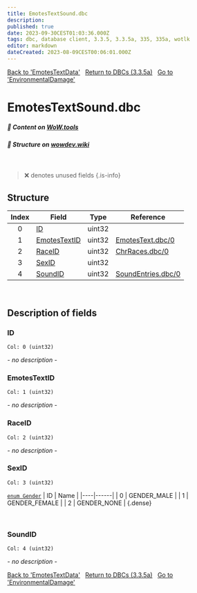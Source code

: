 ```yaml
---
title: EmotesTextSound.dbc
description:
published: true
date: 2023-09-30CEST01:03:36.000Z
tags: dbc, database client, 3.3.5, 3.3.5a, 335, 335a, wotlk
editor: markdown
dateCreated: 2023-08-09CEST00:06:01.000Z
---
```

<a href="https://trinitycore.info/files/DBC/335/emotestextdata" class="mt-5 v-btn v-btn--depressed v-btn--flat v-btn--outlined theme--light v-size--default darkblue--text text--lighten-3"><span class="v-btn__content"><i aria-hidden="true" class="v-icon notranslate v-icon--left mdi mdi-arrow-left theme--light"></i><span>Back to 'EmotesTextData'</span></span></a>&nbsp;&nbsp;&nbsp;<a href="https://trinitycore.info/files/DBC/335/home" class="mt-5 v-btn v-btn--depressed v-btn--flat v-btn--outlined theme--light v-size--default darkblue--text text--lighten-3"><span class="v-btn__content"><i aria-hidden="true" class="v-icon notranslate v-icon--left mdi mdi-home-outline theme--light"></i><span>Return to DBCs (3.3.5a)</span></span></a>&nbsp;&nbsp;&nbsp;<a href="https://trinitycore.info/files/DBC/335/environmentaldamage" class="mt-5 v-btn v-btn--depressed v-btn--flat v-btn--outlined theme--light v-size--default darkblue--text text--lighten-3"><span class="v-btn__content"><span>Go to 'EnvironmentalDamage'</span><i aria-hidden="true" class="v-icon notranslate v-icon--right mdi mdi-arrow-right theme--light"></i></span></a>

# EmotesTextSound.dbc
##### :open_book: Content on [WoW.tools](https://wow.tools/dbc/?dbc=emotestextsound&build=3.3.5.12340)
##### :pencil: Structure on [wowdev.wiki](https://wowdev.wiki/DB/EmotesTextSound)
&nbsp;

> :x: denotes unused fields
{.is-info}


## Structure

| Index | Field | Type | Reference |
| :---: | --- | :---: | --- |
| 0 | [ID](#id) | uint32 |  |
| 1 | [EmotesTextID](#emotestextid) | uint32 | [EmotesText.dbc/0](/files/DBC/335/emotestext#id) |
| 2 | [RaceID](#raceid) | uint32 | [ChrRaces.dbc/0](/files/DBC/335/chrraces#id) |
| 3 | [SexID](#sexid) | uint32 |  |
| 4 | [SoundID](#soundid) | uint32 | [SoundEntries.dbc/0](/files/DBC/335/soundentries#id) |
&nbsp;
## Description of fields

### ID
<code>Col: 0 (uint32)</code>

*- no description -*
&nbsp;

### EmotesTextID
<code>Col: 1 (uint32)</code>

*- no description -*
&nbsp;

### RaceID
<code>Col: 2 (uint32)</code>

*- no description -*
&nbsp;

### SexID
<code>Col: 3 (uint32)</code>

[`enum Gender`](https://github.com/TrinityCore/TrinityCore/blob/3.3.5/src/server/shared/SharedDefines.h#L75-L80)
| ID | Name |
|----|------|
| 0 | GENDER_MALE |
| 1 | GENDER_FEMALE |
| 2 | GENDER_NONE |
{.dense}

&nbsp;

### SoundID
<code>Col: 4 (uint32)</code>

*- no description -*
&nbsp;

<a href="https://trinitycore.info/files/DBC/335/emotestextdata" class="mt-5 v-btn v-btn--depressed v-btn--flat v-btn--outlined theme--light v-size--default darkblue--text text--lighten-3"><span class="v-btn__content"><i aria-hidden="true" class="v-icon notranslate v-icon--left mdi mdi-arrow-left theme--light"></i><span>Back to 'EmotesTextData'</span></span></a>&nbsp;&nbsp;&nbsp;<a href="https://trinitycore.info/files/DBC/335/home" class="mt-5 v-btn v-btn--depressed v-btn--flat v-btn--outlined theme--light v-size--default darkblue--text text--lighten-3"><span class="v-btn__content"><i aria-hidden="true" class="v-icon notranslate v-icon--left mdi mdi-home-outline theme--light"></i><span>Return to DBCs (3.3.5a)</span></span></a>&nbsp;&nbsp;&nbsp;<a href="https://trinitycore.info/files/DBC/335/environmentaldamage" class="mt-5 v-btn v-btn--depressed v-btn--flat v-btn--outlined theme--light v-size--default darkblue--text text--lighten-3"><span class="v-btn__content"><span>Go to 'EnvironmentalDamage'</span><i aria-hidden="true" class="v-icon notranslate v-icon--right mdi mdi-arrow-right theme--light"></i></span></a>
